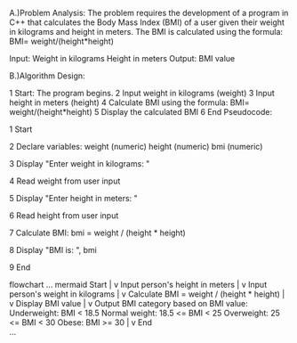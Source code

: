 A.)Problem Analysis: The problem requires the development of a program in C++ that calculates the Body Mass Index (BMI) of a user given their weight in kilograms and height in meters. The BMI is calculated using the formula: BMI= weight/(height*height)

Input: Weight in kilograms Height in meters Output: BMI value

B.)Algorithm Design:

1 Start: The program begins.
2 Input weight in kilograms (weight)
3 Input height in meters (height)
4 Calculate BMI using the formula: BMI= weight/(height*height)
5 Display the calculated BMI
6 End
Pseudocode:

1 Start

2 Declare variables: weight (numeric) height (numeric) bmi (numeric)

3 Display "Enter weight in kilograms: "

4 Read weight from user input

5 Display "Enter height in meters: "

6 Read height from user input

7 Calculate BMI: bmi = weight / (height * height)

8 Display "BMI is: ", bmi

9 End


flowchart
... mermaid 
Start
|
v
Input person's height in meters
|
v
Input person's weight in kilograms
|
v
Calculate BMI = weight / (height * height)
|
v
Display BMI value
|
v
Output BMI category based on BMI value:
    Underweight: BMI < 18.5
    Normal weight: 18.5 <= BMI < 25
    Overweight:  25 <= BMI < 30
    Obese: BMI >= 30
|
v
End   
...
